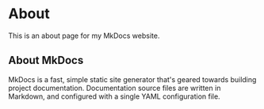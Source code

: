 # About

This is an about page for my MkDocs website.

## About MkDocs

MkDocs is a fast, simple static site generator that's geared towards building project documentation. Documentation source files are written in Markdown, and configured with a single YAML configuration file. 